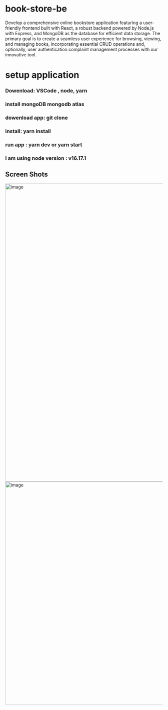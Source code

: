 # book-store-be

Develop a comprehensive online bookstore application featuring a user-friendly frontend built with React, a robust backend powered by Node.js with Express, and MongoDB as the database for efficient data storage. The primary goal is to create a seamless user experience for browsing, viewing, and managing books, incorporating essential CRUD operations and, optionally, user authentication.complaint management processes with our innovative tool.

# setup application

### Dowenload: VSCode , node, yarn

### install mongoDB mongodb atlas

### dowenload app: git clone

### install: yarn install

### run app : yarn dev or yarn start

### I am  using node version : v16.17.1

## Screen Shots
<img width="949" alt="image" src="https://github.com/MalithMadusankha/book-store-be/assets/78203677/dd0e2ef7-da4c-4483-b4f6-0072b68a4a52">
<img width="711" alt="image" src="https://github.com/MalithMadusankha/book-store-be/assets/78203677/b1d0a9dd-4d6a-44cd-82dd-a4911cb000ea">



